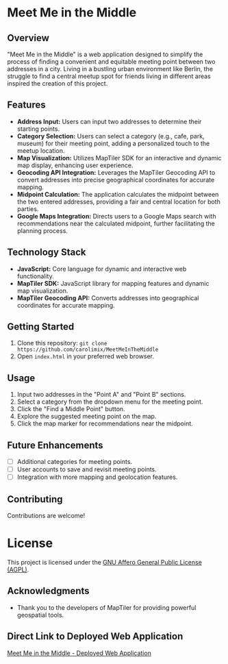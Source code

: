 # Meet Me in the Middle

## Overview

"Meet Me in the Middle" is a web application designed to simplify the process of finding a convenient and equitable meeting point between two addresses in a city. Living in a bustling urban environment like Berlin, the struggle to find a central meetup spot for friends living in different areas inspired the creation of this project.

## Features

- **Address Input:** Users can input two addresses to determine their starting points.
- **Category Selection:** Users can select a category (e.g., cafe, park, museum) for their meeting point, adding a personalized touch to the meetup location.
- **Map Visualization:** Utilizes MapTiler SDK for an interactive and dynamic map display, enhancing user experience.
- **Geocoding API Integration:** Leverages the MapTiler Geocoding API to convert addresses into precise geographical coordinates for accurate mapping.
- **Midpoint Calculation:** The application calculates the midpoint between the two entered addresses, providing a fair and central location for both parties.
- **Google Maps Integration:** Directs users to a Google Maps search with recommendations near the calculated midpoint, further facilitating the planning process.

## Technology Stack

- **JavaScript:** Core language for dynamic and interactive web functionality.
- **MapTiler SDK:** JavaScript library for mapping features and dynamic map visualization.
- **MapTiler Geocoding API:** Converts addresses into geographical coordinates for accurate mapping.

## Getting Started

1. Clone this repository: `git clone https://github.com/carolimix/MeetMeInTheMiddle`
2. Open `index.html` in your preferred web browser.

## Usage

1. Input two addresses in the "Point A" and "Point B" sections.
2. Select a category from the dropdown menu for the meeting point.
3. Click the "Find a Middle Point" button.
4. Explore the suggested meeting point on the map.
5. Click the map marker for recommendations near the midpoint.

## Future Enhancements

- [ ] Additional categories for meeting points.
- [ ] User accounts to save and revisit meeting points.
- [ ] Integration with more mapping and geolocation features.

## Contributing

Contributions are welcome!

# License

This project is licensed under the [GNU Affero General Public License (AGPL)](LICENSE).

## Acknowledgments

- Thank you to the developers of MapTiler for providing powerful geospatial tools.

## Direct Link to Deployed Web Application

[Meet Me in the Middle - Deployed Web Application](https://carolimix.github.io/MeetMeInTheMiddle/)
